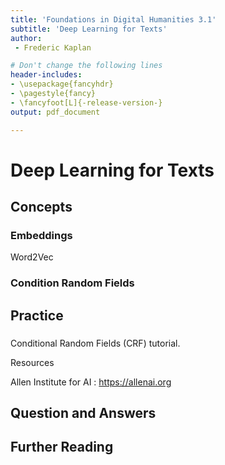 ```yaml
---
title: 'Foundations in Digital Humanities 3.1'
subtitle: 'Deep Learning for Texts'
author:
 - Frederic Kaplan

# Don't change the following lines
header-includes:
- \usepackage{fancyhdr}
- \pagestyle{fancy}
- \fancyfoot[L]{-release-version-}
output: pdf_document

---
```


# Deep Learning for Texts

## Concepts

### Embeddings

Word2Vec

### Condition Random Fields



## Practice

### 

Conditional Random Fields (CRF) tutorial. 



Resources

Allen Institute for AI : https://allenai.org

## Question and Answers 



## Further Reading

